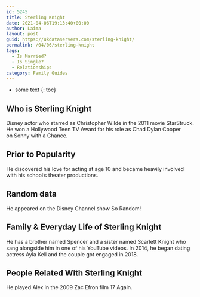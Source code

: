```yaml
---
id: 5245
title: Sterling Knight
date: 2021-04-06T19:13:40+00:00
author: Laima
layout: post
guid: https://ukdataservers.com/sterling-knight/
permalink: /04/06/sterling-knight
tags:
  - Is Married?
  - Is Single?
  - Relationships
category: Family Guides
---
```


* some text
{: toc}


## Who is Sterling Knight
                  
                  
                  
Disney actor who starred as Christopher Wilde in the 2011 movie StarStruck. He won a Hollywood Teen TV Award for his role as Chad Dylan Cooper on Sonny with a Chance.
                  
              
            
              
            
                
                
                
## Prior to Popularity
                  
                  
                  
He discovered his love for acting at age 10 and became heavily involved with his school&#8217;s theater productions. 
                  
              
            
              
            
                
                
                
## Random data
                  
                  
                  
He appeared on the Disney Channel show So Random!
                  
              
            
              
            
                
                
                
## Family & Everyday Life of Sterling Knight
                  
                  
                  
He has a brother named Spencer and a sister named Scarlett Knight who sang alongside him in one of his YouTube videos. In 2014, he began dating actress Ayla Kell and the couple got engaged in 2018. 
                  
              
            
              
            
                
                
                
## People Related With Sterling Knight
                  
                  
                  
He played Alex in the 2009 Zac Efron film 17 Again.
                  
              
            
              
            
                
              
            
              
              
            
            
              
            
          
          
          